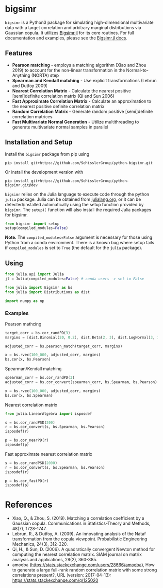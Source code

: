 # bigsimr

`bigsimr` is a Python3 package for simulating high-dimensional multivariate data with a target correlation and arbitrary marginal distributions via Gaussian copula. It utilizes [Bigsimr.jl](https://github.com/adknudson/Bigsimr.jl) for its core routines. For full documentation and examples, please see the [Bigsimr.jl docs](https://adknudson.github.io/Bigsimr.jl/stable/).

## Features

* **Pearson matching** - employs a matching algorithm (Xiao and Zhou 2019) to account for the non-linear transformation in the Normal-to-Anything (NORTA) step
* **Spearman and Kendall matching** - Use explicit transformations (Lebrun and Dutfoy 2009)
* **Nearest Correlation Matrix** - Calculate the nearest positive [semi]definite correlation matrix (Qi and Sun 2006)
* **Fast Approximate Correlation Matrix** - Calculate an approximation to the nearest positive definite correlation matrix
* **Random Correlation Matrix** - Generate random positive [semi]definite correlation matrices
* **Fast Multivariate Normal Generation** - Utilize multithreading to generate multivariate normal samples in parallel

## Installation and Setup

Install the `bigsimr` package from pip using

```
pip install git+https://github.com/SchisslerGroup/python-bigsimr.git
```

Or install the development version with

```
pip install git+https://github.com/SchisslerGroup/python-bigsimr.git@dev
```

`bigsimr` relies on the Julia language to execute code through the python `julia` package. Julia can be obtained from [julialang.org](https://julialang.org/downloads/), or it can be detected/installed automatically using the setup function provided by `bigsimr`. The `setup()` function will also install the required Julia packages for bigsimr.

```python
from bigsimr import setup
setup(compiled_modules=False)
```

**Note.** The `compiled_modules=False` argument is necessary for those using Python from a conda environment. There is a known bug where setup fails if `compiled_modules` is set to `True` (the default for the `julia` package).

## Using

```python
from julia.api import Julia
jl = Julia(compiled_modules=False) # conda users -> set to False

from julia import Bigsimr as bs
from julia import Distributions as dist

import numpy as np
```

### Examples

Pearson mathcing

```python
target_corr = bs.cor_randPD(3)
margins = [dist.Binomial(20, 0.2), dist.Beta(2, 3), dist.LogNormal(3, 1)]

adjusted_corr = bs.pearson_match(target_corr, margins)

x = bs.rvec(100_000, adjusted_corr, margins)
bs.cor(x, bs.Pearson)
```

Spearman/Kendall matching

```python
spearman_corr = bs.cor_randPD(3)
adjusted_corr = bs.cor_convert(spearman_corr, bs.Spearman, bs.Pearson)

x = bs.rvec(100_000, adjusted_corr, margins)
bs.cor(x, bs.Spearman)
```

Nearest correlation matrix

```python
from julia.LinearAlgebra import isposdef

s = bs.cor_randPSD(200)
r = bs.cor_convert(s, bs.Spearman, bs.Pearson)
isposdef(r)

p = bs.cor_nearPD(r)
isposdef(p)
```

Fast approximate nearest correlation matrix

```python
s = bs.cor_randPSD(2000)
r = bs.cor_convert(s, bs.Spearman, bs.Pearson)
isposdef(r)

p = bs.cor_fastPD(r)
isposdef(p)
```

# References

* Xiao, Q., & Zhou, S. (2019). Matching a correlation coefficient by a Gaussian copula. Communications in Statistics-Theory and Methods, 48(7), 1728-1747.
* Lebrun, R., & Dutfoy, A. (2009). An innovating analysis of the Nataf transformation from the copula viewpoint. Probabilistic Engineering Mechanics, 24(3), 312-320.
* Qi, H., & Sun, D. (2006). A quadratically convergent Newton method for computing the nearest correlation matrix. SIAM journal on matrix analysis and applications, 28(2), 360-385.
* amoeba (https://stats.stackexchange.com/users/28666/amoeba), How to generate a large full-rank random correlation matrix with some strong correlations present?, URL (version: 2017-04-13): https://stats.stackexchange.com/q/125020